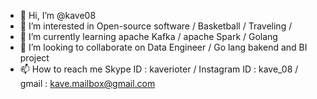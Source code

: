 - 👋 Hi, I’m @kave08
- 👀 I’m interested in Open-source software / Basketball / Traveling /
- 🌱 I’m currently learning apache Kafka / apache Spark / Golang
- 💞️ I’m looking to collaborate on Data Engineer / Go lang bakend and BI project
- 📫 How to reach me Skype ID : kaverioter / Instagram ID : kave_08 / gmail : kave.mailbox@gmail.com
<!---
kave08/kave08 is a ✨ special ✨ repository because its `README.md` (this file) appears on your GitHub profile.
You can click the Preview link to take a look at your changes.
--->
